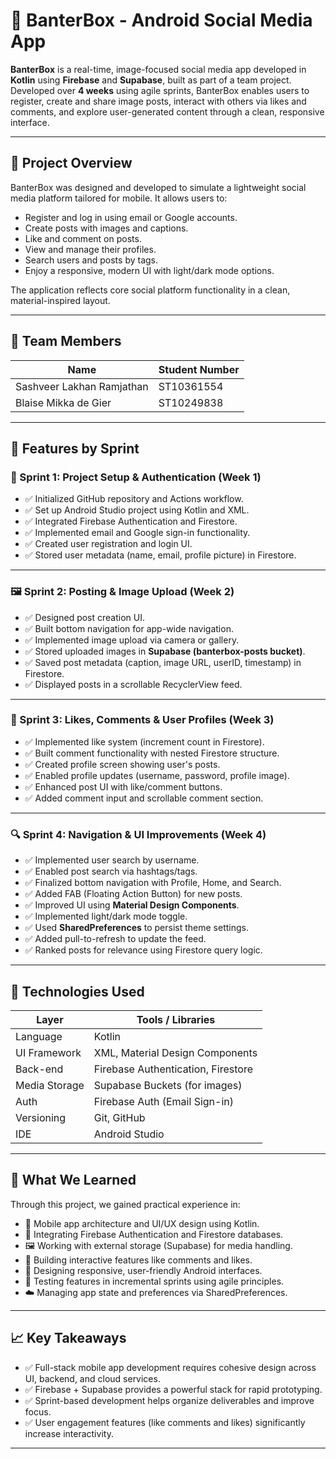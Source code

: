 # 📸 BanterBox - Android Social Media App

**BanterBox** is a real-time, image-focused social media app developed in **Kotlin** using **Firebase** and **Supabase**, built as part of a team project. Developed over **4 weeks** using agile sprints, BanterBox enables users to register, create and share image posts, interact with others via likes and comments, and explore user-generated content through a clean, responsive interface.

---

## 🚀 Project Overview

BanterBox was designed and developed to simulate a lightweight social media platform tailored for mobile. It allows users to:

- Register and log in using email or Google accounts.
- Create posts with images and captions.
- Like and comment on posts.
- View and manage their profiles.
- Search users and posts by tags.
- Enjoy a responsive, modern UI with light/dark mode options.

The application reflects core social platform functionality in a clean, material-inspired layout.

---

## 👥 Team Members

| Name                        | Student Number |
|-----------------------------|----------------|
| Sashveer Lakhan Ramjathan   | ST10361554     |
| Blaise Mikka de Gier        | ST10249838     |

---

## 🧩 Features by Sprint

### 🏁 Sprint 1: Project Setup & Authentication (Week 1)

- ✅ Initialized GitHub repository and Actions workflow.
- ✅ Set up Android Studio project using Kotlin and XML.
- ✅ Integrated Firebase Authentication and Firestore.
- ✅ Implemented email and Google sign-in functionality.
- ✅ Created user registration and login UI.
- ✅ Stored user metadata (name, email, profile picture) in Firestore.

---

### 🖼️ Sprint 2: Posting & Image Upload (Week 2)

- ✅ Designed post creation UI.
- ✅ Built bottom navigation for app-wide navigation.
- ✅ Implemented image upload via camera or gallery.
- ✅ Stored uploaded images in **Supabase (banterbox-posts bucket)**.
- ✅ Saved post metadata (caption, image URL, userID, timestamp) in Firestore.
- ✅ Displayed posts in a scrollable RecyclerView feed.

---

### 💬 Sprint 3: Likes, Comments & User Profiles (Week 3)

- ✅ Implemented like system (increment count in Firestore).
- ✅ Built comment functionality with nested Firestore structure.
- ✅ Created profile screen showing user's posts.
- ✅ Enabled profile updates (username, password, profile image).
- ✅ Enhanced post UI with like/comment buttons.
- ✅ Added comment input and scrollable comment section.

---

### 🔍 Sprint 4: Navigation & UI Improvements (Week 4)

- ✅ Implemented user search by username.
- ✅ Enabled post search via hashtags/tags.
- ✅ Finalized bottom navigation with Profile, Home, and Search.
- ✅ Added FAB (Floating Action Button) for new posts.
- ✅ Improved UI using **Material Design Components**.
- ✅ Implemented light/dark mode toggle.
- ✅ Used **SharedPreferences** to persist theme settings.
- ✅ Added pull-to-refresh to update the feed.
- ✅ Ranked posts for relevance using Firestore query logic.

---

## 🧪 Technologies Used

| Layer         | Tools / Libraries                                |
|---------------|--------------------------------------------------|
| Language      | Kotlin                                           |
| UI Framework  | XML, Material Design Components                  |
| Back-end       | Firebase Authentication, Firestore              |
| Media Storage | Supabase Buckets (for images)                   |
| Auth          | Firebase Auth (Email Sign-in)                   |
| Versioning    | Git, GitHub                                      |
| IDE           | Android Studio                                   |

---

## 🧠 What We Learned

Through this project, we gained practical experience in:

- 📲 Mobile app architecture and UI/UX design using Kotlin.
- 🔐 Integrating Firebase Authentication and Firestore databases.
- 🖼️ Working with external storage (Supabase) for media handling.
- 💬 Building interactive features like comments and likes.
- 🎨 Designing responsive, user-friendly Android interfaces.
- 🧪 Testing features in incremental sprints using agile principles.
- ☁️ Managing app state and preferences via SharedPreferences.

---

## 📈 Key Takeaways

- ✅ Full-stack mobile app development requires cohesive design across UI, backend, and cloud services.
- ✅ Firebase + Supabase provides a powerful stack for rapid prototyping.
- ✅ Sprint-based development helps organize deliverables and improve focus.
- ✅ User engagement features (like comments and likes) significantly increase interactivity.

---
